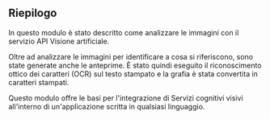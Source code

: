 ## <a name="summary"></a>Riepilogo

In questo modulo è stato descritto come analizzare le immagini con il servizio API Visione artificiale.

Oltre ad analizzare le immagini per identificare a cosa si riferiscono, sono state generate anche le anteprime. È stato quindi eseguito il riconoscimento ottico dei caratteri (OCR) sul testo stampato e la grafia è stata convertita in caratteri stampati.

Questo modulo offre le basi per l'integrazione di Servizi cognitivi visivi all'interno di un'applicazione scritta in qualsiasi linguaggio.